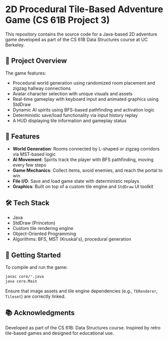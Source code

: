 
# 2D Procedural Tile-Based Adventure Game (CS 61B Project 3)

This repository contains the source code for a Java-based 2D adventure game developed as part of the CS 61B Data Structures course at UC Berkeley.

## 🧠 Project Overview

The game features:
- Procedural world generation using randomized room placement and zigzag hallway connections
- Avatar character selection with unique visuals and assets
- Real-time gameplay with keyboard input and animated graphics using StdDraw
- Dynamic AI spirits using BFS-based pathfinding and activation logic
- Deterministic save/load functionality via input history replay
- A HUD displaying tile information and gameplay status

## 🔧 Features

- **World Generation**: Rooms connected by L-shaped or zigzag corridors via MST-based logic
- **AI Movement**: Spirits track the player with BFS pathfinding, moving every few steps
- **Game Mechanics**: Collect items, avoid enemies, and reach the portal to win
- **File I/O**: Save and load game state with deterministic replays
- **Graphics**: Built on top of a custom tile engine and `StdDraw` UI toolkit



## 🛠️ Tech Stack

- Java
- StdDraw (Princeton)
- Custom tile rendering engine
- Object-Oriented Programming
- Algorithms: BFS, MST (Kruskal's), procedural generation

## 🚀 Getting Started

To compile and run the game:

```bash
javac core/*.java
java core.Main
```

Ensure that image assets and tile engine dependencies (e.g., `TERenderer`, `Tileset`) are correctly linked.

## 📚 Acknowledgments

Developed as part of the CS 61B: Data Structures course. Inspired by retro tile-based games and designed for educational use.
